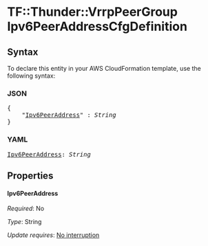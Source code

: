 # TF::Thunder::VrrpPeerGroup Ipv6PeerAddressCfgDefinition

## Syntax

To declare this entity in your AWS CloudFormation template, use the following syntax:

### JSON

<pre>
{
    "<a href="#ipv6peeraddress" title="Ipv6PeerAddress">Ipv6PeerAddress</a>" : <i>String</i>
}
</pre>

### YAML

<pre>
<a href="#ipv6peeraddress" title="Ipv6PeerAddress">Ipv6PeerAddress</a>: <i>String</i>
</pre>

## Properties

#### Ipv6PeerAddress

_Required_: No

_Type_: String

_Update requires_: [No interruption](https://docs.aws.amazon.com/AWSCloudFormation/latest/UserGuide/using-cfn-updating-stacks-update-behaviors.html#update-no-interrupt)


